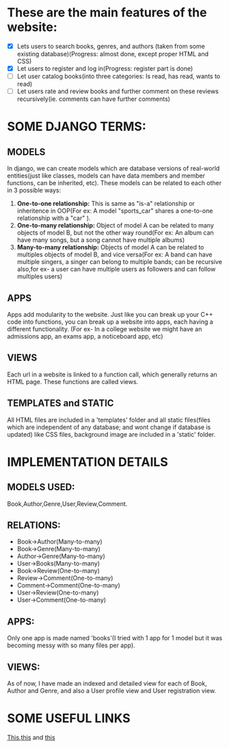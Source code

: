 # These are the main features of the website:
- [x] Lets users to search books, genres, and authors (taken from some existing database)(Progress: almost done, except proper HTML and CSS)
- [x] Let users to register and log in(Progress: register part is done)
- [ ] Let user catalog books(into three categories: Is read, has read, wants to read)
- [ ] Let users rate and review books and further comment on these reviews recursively(ie. comments can have further comments)

# SOME DJANGO TERMS:

## MODELS
In django, we can create models which are database versions of real-world entities(just like classes, models can have data members and member functions, can be inherited, etc). These models can be related to each other in 3 possible ways:
1. **One-to-one relationship:** This is same as "is-a" relationship or inheritence in OOP(For ex: A model "sports_car" shares a one-to-one relationship with a "car" ).
2. **One-to-many relationship:** Object of model A can be related to many objects of model B, but not the other way round(For ex: An album can have many songs, but a song cannot have multiple albums)
3. **Many-to-many relationship:** Objects of model A can be related to multiples objects of model B, and vice versa(For ex: A band can have multiple singers, a singer can belong to multiple bands; can be recursive also,for ex- a user can have multiple users as followers and can follow multiples users)

## APPS
Apps add modularity to the website. Just like you can break up your C++ code into functions, you can break up a website into apps, each having a different functionality. (For ex- In a college website we might have an admissions app, an exams app, a noticeboard app, etc)

## VIEWS
Each url in a website is linked to a function call, which generally returns an HTML page. These functions are called views.

## TEMPLATES and STATIC
All HTML files are included in a 'templates' folder and all static files(files which are independent of any database; and wont change if database is updated) like CSS files, background image are included in a 'static' folder.
 

# IMPLEMENTATION DETAILS

## MODELS USED:
Book,Author,Genre,User,Review,Comment.

## RELATIONS:
- Book->Author(Many-to-many)
- Book->Genre(Many-to-many)
- Author->Genre(Many-to-many)
- User->Books(Many-to-many)
- Book->Review(One-to-many)
- Review->Comment(One-to-many)
- Comment->Comment(One-to-many)
- User->Review(One-to-many)
- User->Comment(One-to-many)

## APPS:
Only one app is made named 'books'(I tried with 1 app for 1 model but it was becoming messy with so many files per app).

## VIEWS:
As of now, I have made an indexed and detailed view for each of Book, Author and Genre, and also a User profile view and User registration view.

# SOME USEFUL LINKS
[This](https://docs.djangoproject.com/en/2.2/),[this](https://tutorial.djangogirls.org/en/) and [this](https://www.youtube.com/playlist?list=PL6gx4Cwl9DGBlmzzFcLgDhKTTfNLfX1IK)
